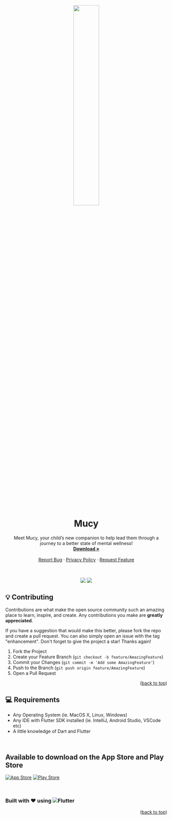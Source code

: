 <div id="top"></div>

<div align='center'>

  <img src='/assets/images/icons/appicon.png' style="width: 40%">
  
  <h1 align="center">Mucy</h1>

  <p align="center">
    Meet Mucy, your child’s new companion to help lead them through a journey to a better state of mental wellness!
    <br />
    <a href="#download"><strong>Download »</strong></a>
    <br />
    <br />
    <a href="https://github.com/towner-10/MucyApp/issues">Report Bug</a>
    ·
    <a href="https://mucyhealth.wixsite.com/mucy/privacy-policy">Privacy Policy</a>
    ·
    <a href="https://github.com/towner-10/MucyApp/issues">Request Feature</a>
  </p>
  
  <br/>
  <br/>

  <img src='https://img.shields.io/github/v/release/towner-10/MucyApp?color=7393CC&label=version&style=for-the-badge'>
  <img src='https://img.shields.io/github/release-date/towner-10/mucyapp?color=7393CC&style=for-the-badge'>

  <br/>
</div>

## 💡 Contributing
Contributions are what make the open source community such an amazing place to learn, inspire, and create. Any contributions you make are **greatly appreciated**.

If you have a suggestion that would make this better, please fork the repo and create a pull request. You can also simply open an issue with the tag "enhancement".
Don't forget to give the project a star! Thanks again!

1. Fork the Project
2. Create your Feature Branch (`git checkout -b feature/AmazingFeature`)
3. Commit your Changes (`git commit -m 'Add some AmazingFeature'`)
4. Push to the Branch (`git push origin feature/AmazingFeature`)
5. Open a Pull Request

<p align="right">(<a href="#top">back to top</a>)</p>

## 💻 Requirements
- Any Operating System (ie. MacOS X, Linux, Windows)
- Any IDE with Flutter SDK installed (ie. IntelliJ, Android Studio, VSCode etc)
- A little knowledge of Dart and Flutter

<br/>

<div id="download"></div>

## Available to download on the App Store and Play Store

[![App Store](https://img.shields.io/badge/App_Store-0D96F6?style=for-the-badge&logo=app-store&logoColor=white)](https://apps.apple.com/us/app/mucy/id1547537066)
[![Play Store](https://img.shields.io/badge/Google_Play-414141?style=for-the-badge&logo=google-play&logoColor=white)](https://play.google.com/store/apps/details?id=org.mucy.mucy)

<br/>

### Built with ❤️ using ![Flutter](https://img.shields.io/badge/Flutter-%2302569B.svg?style=for-the-badge&color=7393CC&logo=Flutter&logoColor=white)

<p align="right">(<a href="#top">back to top</a>)</p>